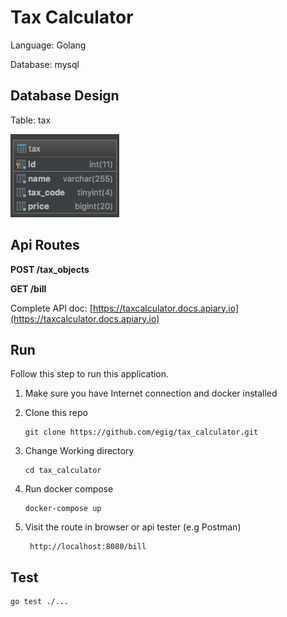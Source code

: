 # Tax Calculator

Language: Golang

Database: mysql

## Database Design

Table: tax

![](https://raw.githubusercontent.com/egig/tax_calculator/master/diagram.png)


## Api Routes

**POST /tax_objects**

**GET /bill**

Complete API doc: [https://taxcalculator.docs.apiary.io](https://taxcalculator.docs.apiary.io)

## Run

Follow this step to run this application.

1. Make sure you have Internet connection and docker installed

2. Clone this repo
    
    ```$xslt
    git clone https://github.com/egig/tax_calculator.git
    ```
    
3. Change Working directory

    ```$xslt
    cd tax_calculator
    ```
    
4. Run docker compose
    ```$xslt
    docker-compose up
    ```
    
5. Visit the route in browser or api tester (e.g Postman)

    ```$xslt
     http://localhost:8080/bill
    ```

## Test
```$xslt
go test ./...
```

